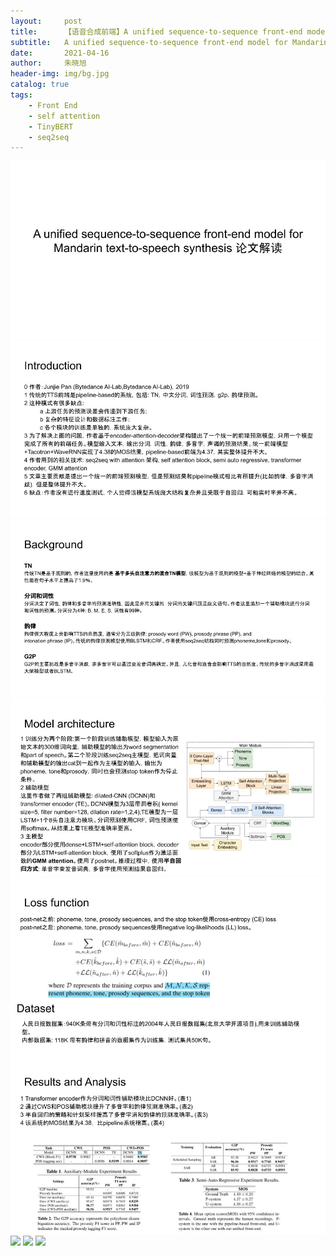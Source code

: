 ```yaml
---
layout:     post
title:      【语音合成前端】A unified sequence-to-sequence front-end model for Mandarin text-to-speech synthesis 论文解读 
subtitle:   A unified sequence-to-sequence front-end model for Mandarin text-to-speech synthesis 
date:       2021-04-16
author:     朱晓旭
header-img: img/bg.jpg
catalog: true
tags:
    - Front End
    - self attention 
    - TinyBERT 
    - seq2seq 
---
```

![](/img/poly_pan_2019/poly_pan_2019_1.jpg)
![](/img/poly_pan_2019/poly_pan_2019_2.jpg)
![](/img/poly_pan_2019/poly_pan_2019_3.jpg)
![](/img/poly_pan_2019/poly_pan_2019_4.jpg)
![](/img/poly_pan_2019/poly_pan_2019_5.jpg)
![](/img/poly_pan_2019/poly_pan_2019_6.jpg)
![](/img/poly_pan_2019/poly_pan_2019_7.jpg)
![](/img/poly_pan_2019/poly_pan_2019_8.jpg)
![](/img/poly_pan_2019/poly_pan_2019_9.jpg)
